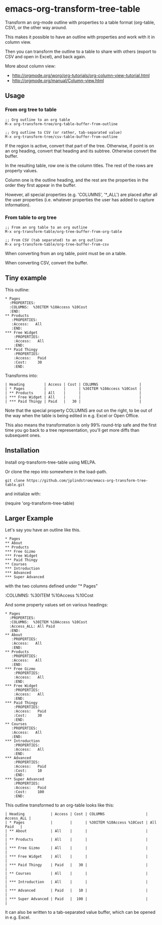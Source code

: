 emacs-org-transform-tree-table
==============================

Transform an org-mode outline with properties to a table format
(org-table, CSV), or the other way around.

This makes it possible to have an outline with properties and work
with it in column view.

Then you can transform the outline to a table to share with others
(export to CSV and open in Excel), and back again.

More about column view:

* http://orgmode.org/worg/org-tutorials/org-column-view-tutorial.html
* http://orgmode.org/manual/Column-view.html


## Usage

### From org tree to table

    ;; Org outline to an org table
    M-x org-transform-tree/org-table-buffer-from-outline

    ;; Org outline to CSV (or rather, tab-separated value)
    M-x org-transform-tree/csv-table-buffer-from-outline

If the region is active, convert that part of the
tree. Otherwise, if point is on an org heading, convert that
heading and its subtree. Otherwise convert the buffer.

In the resulting table, row one is the column titles. The rest of
the rows are property values.

Column one is the outline heading, and the rest are the
properties in the order they first appear in the buffer.

However, all special properties (e.g. 'COLUMNS', '*_ALL') are
placed after all the user properties (i.e. whatever properties
the user has added to capture information).


### From table to org tree

    ;; From an org table to an org outline
    M-x org-transform-table/org-tree-buffer-from-org-table

    ;; From CSV (tab separated) to an org outline
    M-x org-transform-table/org-tree-buffer-from-csv

When converting from an org table, point must be on a table.

When converting CSV, convert the buffer.

## Tiny example

This outline:

    * Pages
      :PROPERTIES:
      :COLUMNS:  %30ITEM %10Access %10Cost
      :END:
    ** Products
       :PROPERTIES:
       :Access:   All
       :END:
    *** Free Widget
        :PROPERTIES:
        :Access:   All
        :END:
    *** Paid Thingy
        :PROPERTIES:
        :Access:   Paid
        :Cost:     30
        :END:

Transforms into:

    | Heading         | Access | Cost | COLUMNS                   |
    | * Pages         |        |      | %30ITEM %10Access %10Cost |
    | ** Products     | All    |      |                           |
    | *** Free Widget | All    |      |                           |
    | *** Paid Thingy | Paid   |   30 |                           |

Note that the special property COLUMNS are out on the right, to be out
of the way when the table is being edited in e.g. Excel or Open
Office.

This also means the transformation is only 99% round-trip safe and the
first time you go back to a tree representation, you'll get more diffs
than subsequent ones.


## Installation

Install org-transform-tree-table using MELPA.

Or clone the repo into somewhere in the load-path. 

    git clone https://github.com/jplindstrom/emacs-org-transform-tree-table.git

and initialize with:

   (require 'org-transform-tree-table)



## Larger Example

Let's say you have an outline like this.

    * Pages
    ** About
    ** Products
    *** Free Gizmo
    *** Free Widget
    *** Paid Thingy
    ** Courses
    *** Introduction
    *** Advanced
    *** Super Advanced

with the two columns defined under "* Pages"

  :COLUMNS:  %30ITEM %10Access %10Cost

And some property values set on various headings:

    * Pages
      :PROPERTIES:
      :COLUMNS:  %30ITEM %10Access %10Cost
      :Access_ALL: All Paid
      :END:
    ** About
       :PROPERTIES:
       :Access:   All
       :END:
    ** Products
       :PROPERTIES:
       :Access:   All
       :END:
    *** Free Gizmo
        :PROPERTIES:
        :Access:   All
        :END:
    *** Free Widget
        :PROPERTIES:
        :Access:   All
        :END:
    *** Paid Thingy
        :PROPERTIES:
        :Access:   Paid
        :Cost:     30
        :END:
    ** Courses
       :PROPERTIES:
       :Access:   All
       :END:
    *** Introduction
        :PROPERTIES:
        :Access:   All
        :END:
    *** Advanced
        :PROPERTIES:
        :Access:   Paid
        :Cost:     10
        :END:
    *** Super Advanced
        :PROPERTIES:
        :Access:   Paid
        :Cost:     100
        :END:


This outline transformed to an org-table looks like this:

    | Heading            | Access | Cost | COLUMNS                   | Access_ALL |
    | * Pages            |        |      | %30ITEM %10Access %10Cost | All Paid   |
    | ** About           | All    |      |                           |            |
    | ** Products        | All    |      |                           |            |
    | *** Free Gizmo     | All    |      |                           |            |
    | *** Free Widget    | All    |      |                           |            |
    | *** Paid Thingy    | Paid   |   30 |                           |            |
    | ** Courses         | All    |      |                           |            |
    | *** Introduction   | All    |      |                           |            |
    | *** Advanced       | Paid   |   10 |                           |            |
    | *** Super Advanced | Paid   |  100 |                           |            |

It can also be written to a tab-separated value buffer, which can be
opened in e.g. Excel.
